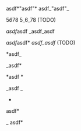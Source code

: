 asdf*"asdf"* asdf_"asdf"_

5*6*78 5_6_78 (TODO)

*asdf*asdf _asdf_asdf

*asdf*asdf* _asdf_asdf_ (TODO)

*asdf_

_asdf*

*asdf
*

_asdf
_

*
asdf*

_
asdf*